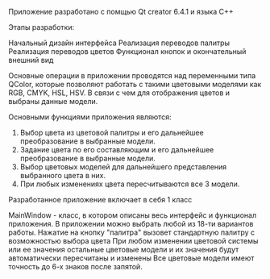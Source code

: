 Приложение разработано с помщью Qt creator 6.4.1 и языка C++

Этапы разработки:

Начальный дизайн интерфейса
Реализация переводов палитры
Реализация переводов цветов
Функционал кнопок и окончательный внешний вид

Основные операции в приложении проводятся над переменными типа QColor, которые позволяют работать с такими цветовыми моделями как  RGB, CMYK, HSL, HSV. В связи с чем для отображения цветов и выбраны данные модели.

Основными функциями приложения являются:
1)	Выбор цвета из цветовой палитры и его дальнейшее преобразование в выбранные модели.
2)	Задание цвета по его составляющим и его дальнейшее преобразование в выбранные модели.
3)	Выбор цветовых моделей для дальнейшего представления выбранного цвета в них.
4)	При любых изменениях цвета пересчитываются все 3 модели.


Разработанное приложение включает в себя 1 класс

MainWindow - класс, в котором описаны весь интерфейс и функционал приложения. В приложении можно выбрать любой из 18-ти вариантов работы. Нажатие на кнопку "палитра" вызовет стандартную палитру с возможностью выбора цвета При любом изменении цветовой системы или ее значения остальные цветовые модели и их значения будут автоматически пересчитаны и изменены Все цветовые модели имеют точность до 6-х знаков после запятой.

